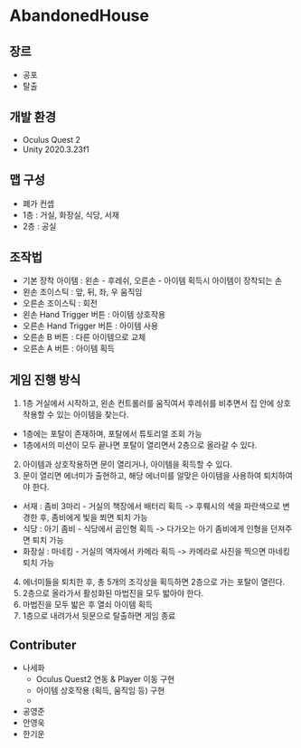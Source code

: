 # AbandonedHouse

## 장르
- 공포
- 탈출


## 개발 환경
- Oculus Quest 2
- Unity 2020.3.23f1


## 맵 구성
- 폐가 컨셉
- 1층 : 거실, 화장실, 식당, 서재
- 2층 : 공실


## 조작법
- 기본 장착 아이템 : 왼손 - 후레쉬, 오른손 - 아이템 획득시 아이템이 장착되는 손
- 왼손 조이스틱 : 앞, 뒤, 좌, 우 움직임
- 오른손 조이스틱 : 회전
- 왼손 Hand Trigger 버튼 : 아이템 상호작용
- 오른손 Hand Trigger 버튼 : 아이템 사용
- 오른손 B 버튼 : 다른 아이템으로 교체
- 오른손 A 버튼 : 아이템 획득

## 게임 진행 방식
1. 1층 거실에서 시작하고, 왼손 컨트롤러를 움직여서 후레쉬를 비추면서 집 안에 상호작용할 수 있는 아이템을 찾는다.
  - 1층에는 포탈이 존재하며, 포탈에서 튜토리얼 조회 가능
  - 1층에서의 미션이 모두 끝나면 포탈이 열리면서 2층으로 올라갈 수 있다.
2. 아이템과 상호작용하면 문이 열리거나, 아이템을 획득할 수 있다.
3. 문이 열리면 에너미가 출현하고, 해당 에너미를 알맞은 아이템을 사용하여 퇴치하여야 한다.
  - 서재 : 좀비 3마리 - 거실의 책장에서 배터리 획득 -> 후뤠시의 색을 파란색으로 변경한 후, 좀비에게 빛을 쬐면 퇴치 가능
  - 식당 : 아기 좀비 - 식당에서 곰인형 획득 -> 다가오는 아기 좀비에게 인형을 던져주면 퇴치 가능
  - 화장실 : 마네킹 - 거실의 액자에서 카메라 획득 -> 카메라로 사진을 찍으면 마네킹 퇴치 가능
4. 에너미들을 퇴치한 후, 총 5개의 조각상을 획득하면 2층으로 가는 포탈이 열린다.
5. 2층으로 올라가서 활성화된 마법진을 모두 밟아야 한다.
6. 마법진을 모두 밟은 후 열쇠 아이템 획득
7. 1층으로 내려가서 뒷문으로 탈출하면 게임 종료

## Contributer
- 나세화
  - Oculus Quest2 연동 & Player 이동 구현
  - 아이템 상호작용 (획득, 움직임 등) 구현
  - 
- 공영준
- 안영욱
- 한기운
